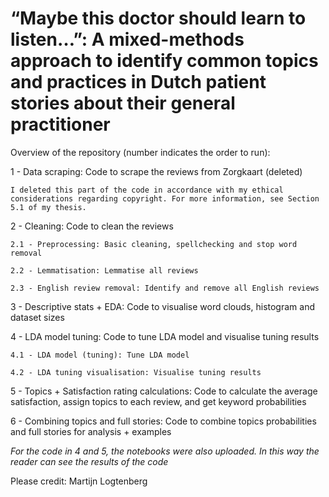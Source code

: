 # “Maybe this doctor should learn to listen…”: A mixed-methods approach to identify common topics and practices in Dutch patient stories about their general practitioner

Overview of the repository (number indicates the order to run):

1 - Data scraping: Code to scrape the reviews from Zorgkaart (deleted)

    I deleted this part of the code in accordance with my ethical considerations regarding copyright. For more information, see Section 5.1 of my thesis.

2 - Cleaning: Code to clean the reviews

    2.1 - Preprocessing: Basic cleaning, spellchecking and stop word removal

    2.2 - Lemmatisation: Lemmatise all reviews

    2.3 - English review removal: Identify and remove all English reviews

3 - Descriptive stats + EDA: Code to visualise word clouds, histogram and dataset sizes

4 - LDA model tuning: Code to tune LDA model and visualise tuning results

    4.1 - LDA model (tuning): Tune LDA model

    4.2 - LDA tuning visualisation: Visualise tuning results

5 - Topics + Satisfaction rating calculations: Code to calculate the average satisfaction, assign topics to each review, and get keyword probabilities

6 - Combining topics and full stories: Code to combine topics probabilities and full stories for analysis + examples


_For the code in 4 and 5, the notebooks were also uploaded. In this way the reader can see the results of the code_


Please credit: Martijn Logtenberg
